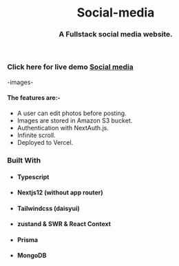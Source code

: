 <!-- PROJECT LOGO -->
<p align="center">

  <h1 align="center">Social-media</h1>

  <h3 align="center">
   A Fullstack social media website.
  </h3>
 <br />
 
 ### Click here for live demo   <a href="https://social-media-ten-ecru.vercel.app">Social media</a>

</p>

-images-

#### The features are:-

- A user can edit photos before posting.
- Images are stored in Amazon S3 bucket.
- Authentication with NextAuth.js.
- Infinite scroll.
- Deployed to Vercel.


### Built With

- #### Typescript
- #### Nextjs12 (without app router)
- #### Tailwindcss (daisyui)
- #### zustand & SWR & React Context
- #### Prisma
- #### MongoDB